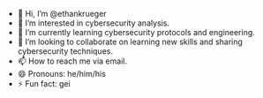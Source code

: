 - 👋 Hi, I’m @ethankrueger
- 👀 I’m interested in cybersecurity analysis. 
- 🌱 I’m currently learning cybersecurity protocols and engineering.
- 💞️ I’m looking to collaborate on learning new skills and sharing cybersecurity techniques.
- 📫 How to reach me via email. 
- 😄 Pronouns: he/him/his
- ⚡ Fun fact: gei

<!---
ethankrueger/ethankrueger is a ✨ special ✨ repository because its `README.md` (this file) appears on your GitHub profile.
You can click the Preview link to take a look at your changes.
--->
